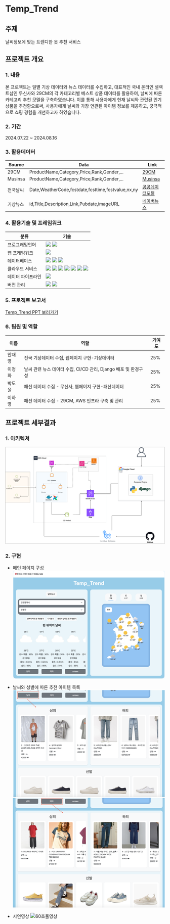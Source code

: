 # Temp_Trend

## 주제
날씨정보에 맞는 트렌디한 옷 추천 서비스

## 프로젝트 개요
### 1. 내용

본 프로젝트는 일별 기상 데이터와 뉴스 데이터를 수집하고, 대표적인 국내 온라인 셀렉트샵인 무신사와 29CM의 각 카테고리별 베스트 상품 데이터를 활용하여, 
날씨에 따른 카테고리 추천 모델을 구축하였습니다. 
이를 통해 사용자에게 현재 날씨와 관련된 인기 상품을 추천함으로써, 사용자에게 날씨와 가장 연관된 아이템 정보를 제공하고, 궁극적으로 쇼핑 경험을 개선하고자 하였습니다.

### 2. 기간

2024.07.22 ~ 2024.08.16

### 3. 활용데이터

| Source | Data                        | Link                                                                                      |
|--------|-----------------------------|-------------------------------------------------------------------------------------------|
| 29CM   | ProductName,Category,Price,Rank,Gender,...| [29CM](https://shop.29cm.co.kr/best-items?category_large_code=268100100)   |
| Musinsa   | ProductName,Category,Price,Rank,Gender,...| [Musinsa](https://www.musinsa.com/main/)   |
| 전국날씨 | Date,WeatherCode,fcstdate,fcsttime,fcstvalue,nx,ny| [공공데이터포털](https://www.data.go.kr/data/15084084/openapi.do)   |
| 기상뉴스 | id,Title,Description,Link,Pubdate,imageURL| [네이버뉴스](https://developers.naver.com/docs/serviceapi/search/news/news.md)   |

### 4. 활용기술 및 프레임워크

| 분류                | 기술                                          |
|---------------------|-----------------------------------------------|
| 프로그래밍언어       |<img src="https://img.shields.io/badge/Python-3776AB?style=for-the-badge&logo=Python&logoColor=white">  <img src="https://img.shields.io/badge/JavaScript-F7DF1E?style=for-the-badge&logo=JavaScript&logoColor=white"> |
| 웹 프레임워크        |<img src="https://img.shields.io/badge/Django-092E20?style=for-the-badge&logo=Django&logoColor=white"> |
| 데이터베이스         |<img src="https://img.shields.io/badge/Postgres-4169E1?style=for-the-badge&logo=postgresql&logoColor=white">  <img src="https://img.shields.io/badge/Redis-DC382D?style=for-the-badge&logo=Redis&logoColor=white">  <img src="https://img.shields.io/badge/Redshift-8C4FFF?style=for-the-badge&logo=amazonredshift&logoColor=white">|
| 클라우드 서비스      | <img src="https://img.shields.io/badge/EC2-FF9900?style=for-the-badge&logo=amazonec2&logoColor=white">  <img src="https://img.shields.io/badge/RDS-527FFF?style=for-the-badge&logo=amazonrds&logoColor=white">  <img src="https://img.shields.io/badge/Redshift-8C4FFF?style=for-the-badge&logo=amazonredshift&logoColor=white">  <img src="https://img.shields.io/badge/Lambda-FF9900?style=for-the-badge&logo=awslambda&logoColor=white">  <img src="https://img.shields.io/badge/EventBridge-232F3E?style=for-the-badge&logo=amazonwebservices&logoColor=white">  <img src="https://img.shields.io/badge/Glue-232F3E?style=for-the-badge&logo=amazonwebservices&logoColor=white">  <img src="https://img.shields.io/badge/GCP-4285F4?style=for-the-badge&logo=googlecloud&logoColor=white">  |
| 데이터 파이프라인    |<img src="https://img.shields.io/badge/Airflow-017CEE?style=for-the-badge&logo=apacheairflow&logoColor=white"> |
| 버전 관리            |<img src="https://img.shields.io/badge/Github-181717?style=for-the-badge&logo=apacheairflow&logoColor=white">  <img src="https://img.shields.io/badge/GitActions-2088FF?style=for-the-badge&logo=githubactions&logoColor=white">|

### 5. 프로젝트 보고서

[Temp_Trend PPT 보러가기](https://www.canva.com/design/DAGNoDAbJ6s/zMFla5cpJsxTEQtNYdDiLA/edit)

### 6. 팀원 및 역할

| 이름 | 역할                        | 기여도                                                                                      |
|--------|-----------------------------|-------------------------------------------------------------------------------------------|
| 안재영 | 전국 기상데이터 수집, 웹페이지 구현-기상데이터                      |   25%        |
| 이정화 | 날씨 관련 뉴스 데이터 수집, CI/CD 관리, Django 배포 및 환경구성                      |   25%        |
| 박도윤 | 패션 데이터 수집 - 무신사, 웹페이지 구현-패션데이터                      |   25%        |
| 이하영 | 패션 데이터 수집 - 29CM, AWS 인프라 구축 및 관리                      |   25%        |

## 프로젝트 세부결과
### 1. 아키텍쳐
![Architecture](img/temp_trend_arch.png)

### 2. 구현

- 메인 페이지 구성
![MainPage](img/web_main.png)

- 날씨와 성별에 따른 추천 아이템 목록
![ManRecommend](img/man_recommend.png)
![WomenRecommend](img/women_recommend.png)

- 시연영상
![60초풀영상](https://github.com/user-attachments/assets/4874d5b7-13f2-4007-8fa7-091a674dd508)
